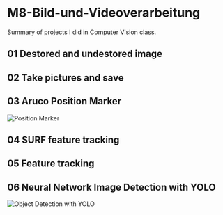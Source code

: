 # M8-Bild-und-Videoverarbeitung
Summary of projects I did in Computer Vision class.

## 01 Destored and undestored image

## 02 Take pictures and save

## 03 Aruco Position Marker
![Position Marker](https://user-images.githubusercontent.com/13952785/98519553-33c30600-2271-11eb-8f3b-2d9470d2554a.png)
## 04 SURF feature tracking

## 05 Feature tracking

## 06 Neural Network Image Detection with YOLO
![Object Detection with YOLO](https://user-images.githubusercontent.com/13952785/98519647-57864c00-2271-11eb-8870-df1b9106091d.png)
